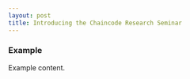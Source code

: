 ```yaml
---
layout: post
title: Introducing the Chaincode Research Seminar 
---
```


### Example

Example content.


